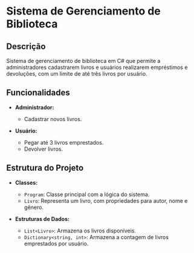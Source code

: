 # Sistema de Gerenciamento de Biblioteca

## Descrição
Sistema de gerenciamento de biblioteca em C# que permite a administradores cadastrarem livros e usuários realizarem empréstimos e devoluções, com um limite de até três livros por usuário.

## Funcionalidades

- **Administrador:**
  - Cadastrar novos livros.

- **Usuário:**
  - Pegar até 3 livros emprestados.
  - Devolver livros.

## Estrutura do Projeto

- **Classes:**
  - `Program`: Classe principal com a lógica do sistema.
  - `Livro`: Representa um livro, com propriedades para autor, nome e gênero.

- **Estruturas de Dados:**
  - `List<Livro>`: Armazena os livros disponíveis.
  - `Dictionary<string, int>`: Armazena a contagem de livros emprestados por usuário.
